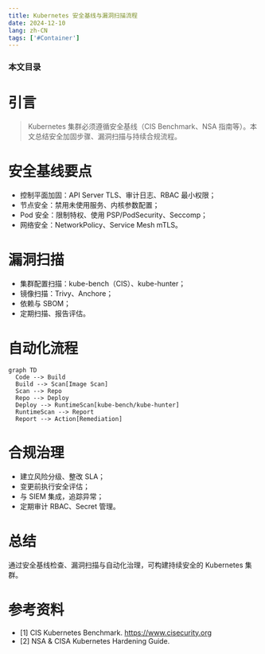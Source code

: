 ```yaml
---
title: Kubernetes 安全基线与漏洞扫描流程
date: 2024-12-10
lang: zh-CN
tags: ['#Container']
---
```


### 本文目录
<!-- toc -->

# 引言
> Kubernetes 集群必须遵循安全基线（CIS Benchmark、NSA 指南等）。本文总结安全加固步骤、漏洞扫描与持续合规流程。

# 安全基线要点
- 控制平面加固：API Server TLS、审计日志、RBAC 最小权限；
- 节点安全：禁用未使用服务、内核参数配置；
- Pod 安全：限制特权、使用 PSP/PodSecurity、Seccomp；
- 网络安全：NetworkPolicy、Service Mesh mTLS。

# 漏洞扫描
- 集群配置扫描：kube-bench（CIS）、kube-hunter；
- 镜像扫描：Trivy、Anchore；
- 依赖与 SBOM；
- 定期扫描、报告评估。

# 自动化流程
```mermaid
graph TD
  Code --> Build
  Build --> Scan[Image Scan]
  Scan --> Repo
  Repo --> Deploy
  Deploy --> RuntimeScan[kube-bench/kube-hunter]
  RuntimeScan --> Report
  Report --> Action[Remediation]
```

# 合规治理
- 建立风险分级、整改 SLA；
- 变更前执行安全评估；
- 与 SIEM 集成，追踪异常；
- 定期审计 RBAC、Secret 管理。

# 总结
通过安全基线检查、漏洞扫描与自动化治理，可构建持续安全的 Kubernetes 集群。

# 参考资料
- [1] CIS Kubernetes Benchmark. https://www.cisecurity.org
- [2] NSA & CISA Kubernetes Hardening Guide.
